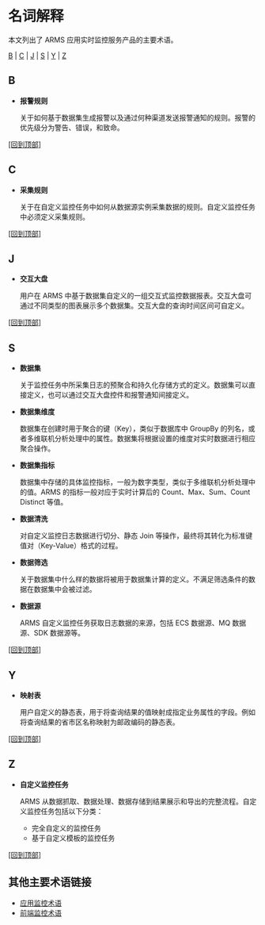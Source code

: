 # 名词解释

本文列出了 ARMS 应用实时监控服务产品的主要术语。

[B](#B) \| [C](#C) \| [J](#J) \| [S](#S) \| [Y](#Y) \| [Z](#Z)

## B

-   **报警规则**

    关于如何基于数据集生成报警以及通过何种渠道发送报警通知的规则。报警的优先级分为警告、错误，和致命。


[\[回到顶部\]](#top)

## C

-   **采集规则**

    关于在自定义监控任务中如何从数据源实例采集数据的规则。自定义监控任务中必须定义采集规则。


[\[回到顶部\]](#top)

## J

-   **交互大盘**

    用户在 ARMS 中基于数据集自定义的一组交互式监控数据报表。交互大盘可通过不同类型的图表展示多个数据集。交互大盘的查询时间区间可自定义。


[\[回到顶部\]](#top)

## S

-   **数据集**

    关于监控任务中所采集日志的预聚合和持久化存储方式的定义。数据集可以直接定义，也可以通过交互大盘控件和报警通知间接定义。

-   **数据集维度**

    数据集在创建时用于聚合的键（Key），类似于数据库中 GroupBy 的列名，或者多维联机分析处理中的属性。数据集将根据设置的维度对实时数据进行相应聚合操作。

-   **数据集指标**

    数据集中存储的具体监控指标，一般为数字类型，类似于多维联机分析处理中的值。ARMS 的指标一般对应于实时计算后的 Count、Max、Sum、Count Distinct 等值。

-   **数据清洗**

    对自定义监控日志数据进行切分、静态 Join 等操作，最终将其转化为标准键值对（Key-Value）格式的过程。

-   **数据筛选**

    关于数据集中什么样的数据将被用于数据集计算的定义。不满足筛选条件的数据在数据集中会被过滤。

-   **数据源**

    ARMS 自定义监控任务获取日志数据的来源，包括 ECS 数据源、MQ 数据源、SDK 数据源等。


[\[回到顶部\]](#top)

## Y

-   **映射表**

    用户自定义的静态表，用于将查询结果的值映射成指定业务属性的字段。例如将查询结果的省市区名称映射为邮政编码的静态表。


[\[回到顶部\]](#top)

## Z

-   **自定义监控任务**

    ARMS 从数据抓取、数据处理、数据存储到结果展示和导出的完整流程。自定义监控任务包括以下分类：

    -   完全自定义的监控任务
    -   基于自定义模板的监控任务

[\[回到顶部\]](#top)

## 其他主要术语链接

-   [应用监控术语](/intl.zh-CN/应用监控/参考信息/关键统计指标说明.md)
-   [前端监控术语](/intl.zh-CN/前端监控/统计指标说明.md)

